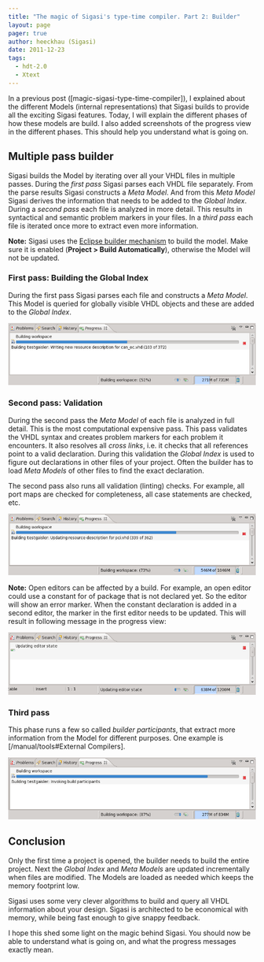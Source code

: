 ```yaml
---
title: "The magic of Sigasi's type-time compiler. Part 2: Builder"
layout: page 
pager: true
author: heeckhau (Sigasi)
date: 2011-12-23
tags: 
  - hdt-2.0
  - Xtext
---
```

In a previous post ([magic-sigasi-type-time-compiler]), I explained about the different Models (internal representations) that Sigasi builds to provide all the exciting Sigasi features. Today, I will explain the different phases of how these models are build. I also added screenshots of the progress view in the different phases. This should help you understand what is going on.

## Multiple pass builder

Sigasi builds the Model by iterating over all your VHDL files in multiple passes. During the *first pass* Sigasi parses each VHDL file separately. From the parse results Sigasi constructs a _Meta Model_. And from this _Meta Model_ Sigasi derives the information that needs to be added to the _Global Index_. During a *second pass* each file is analyzed in more detail. This results in syntactical and semantic problem markers in your files. In a *third pass* each file is iterated once more to extract even more information.

**Note:** Sigasi uses the [Eclipse builder mechanism](http://www.eclipse.org/articles/Article-Builders/builders.html) to build the model. Make sure it is enabled (**Project > Build Automatically**), otherwise the Model will not be updated.

### First pass: Building the Global Index

During the first pass Sigasi parses each file and constructs a _Meta Model_. This Model is queried for globally visible VHDL objects and these are added to the _Global Index_.

![Phase 1 : Building the Global Index](images/phase1-global-index.png)

### Second pass: Validation

During the second pass the _Meta Model_ of each file is analyzed in full detail. This is the most computational expensive pass. 
This pass validates the VHDL syntax and creates problem markers for each problem it encounters. It also resolves all _cross links_, i.e. it checks that all references point to a valid declaration. During this validation the _Global Index_ is used to figure out declarations in other files of your project. Often the builder has to load _Meta Models_ of other files to find the exact declaration.

The second pass also runs all validation (linting) checks. For example, all port maps are checked for completeness, all case statements are checked, etc. 

![Phase 2 : Validation](images/phase2-validation.png)

**Note:** Open editors can be affected by a build. For example, an open editor could use a constant for of package that is not declared yet. So the editor will show an error marker. When the constant declaration is added in a second editor, the marker in the first editor needs to be updated. This will result in following message in the progress view:

![Updating editor state](images/update_editor_state.png)

### Third pass

This phase runs a few so called _builder participants_, that extract more information from the Model for different purposes. One example is [/manual/tools#External Compilers].

![Phase 3 : Builder participants](images/builder_participants.png)

## Conclusion

Only the first time a project is opened, the builder needs to build the entire project. Next the _Global Index_ and _Meta Models_ are updated incrementally when files are modified. The Models are loaded as needed which keeps the memory footprint low.

Sigasi uses some very clever algorithms to build and query all VHDL information about your design. Sigasi is architected to be economical with memory, while being fast enough to give snappy feedback.

I hope this shed some light on the magic behind Sigasi. You should now be able to understand what is going on, and what the progress messages exactly mean.